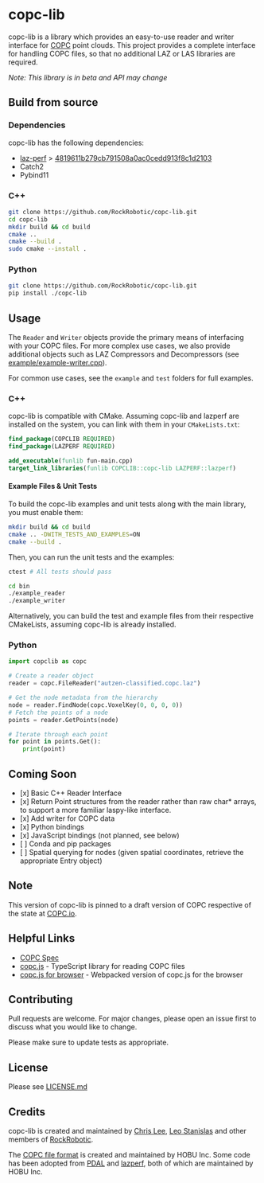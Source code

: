 # copc-lib

copc-lib is a library which provides an easy-to-use reader and writer interface for [COPC](https://copc.io/) point clouds. This project provides a complete interface for handling COPC files, so that no additional LAZ or LAS libraries are required.

*Note: This library is in beta and API may change*

## Build from source

### Dependencies

copc-lib has the following dependencies:

- [laz-perf](https://github.com/hobu/laz-perf) > [4819611b279cb791508a0ac0cedd913f8c1d2103](https://github.com/hobu/laz-perf/commit/4819611b279cb791508a0ac0cedd913f8c1d2103)
- Catch2
- Pybind11

### C++

```bash
git clone https://github.com/RockRobotic/copc-lib.git
cd copc-lib
mkdir build && cd build
cmake ..
cmake --build .
sudo cmake --install .
```

### Python

```bash
git clone https://github.com/RockRobotic/copc-lib.git
pip install ./copc-lib
```

## Usage

The `Reader` and `Writer` objects provide the primary means of interfacing with your COPC files. For more complex use cases, we also provide additional objects such as LAZ Compressors and Decompressors (see [example/example-writer.cpp](example/example-writer.cpp)).

For common use cases, see the `example` and `test` folders for full examples.

### C++

copc-lib is compatible with CMake. Assuming copc-lib and lazperf are installed on the system, you can link with them in your `CMakeLists.txt`:

```CMake
find_package(COPCLIB REQUIRED)
find_package(LAZPERF REQUIRED)

add_executable(funlib fun-main.cpp)
target_link_libraries(funlib COPCLIB::copc-lib LAZPERF::lazperf)
```

#### Example Files & Unit Tests

To build the copc-lib examples and unit tests along with the main library, you must enable them:

```bash
mkdir build && cd build
cmake .. -DWITH_TESTS_AND_EXAMPLES=ON
cmake --build .
```

Then, you can run the unit tests and the examples:

```bash
ctest # All tests should pass

cd bin
./example_reader
./example_writer
```

Alternatively, you can build the test and example files from their respective CMakeLists, assuming copc-lib is already installed.

### Python

```python
import copclib as copc

# Create a reader object
reader = copc.FileReader("autzen-classified.copc.laz")

# Get the node metadata from the hierarchy
node = reader.FindNode(copc.VoxelKey(0, 0, 0, 0))
# Fetch the points of a node
points = reader.GetPoints(node)

# Iterate through each point
for point in points.Get():
    print(point)
```

## Coming Soon

- \[x\] Basic C++ Reader Interface
- \[x\] Return Point structures from the reader rather than raw char\* arrays, to support a more familiar laspy-like interface.
- \[x\] Add writer for COPC data
- \[x\] Python bindings
- \[x\] JavaScript bindings (not planned, see below)
- \[ \] Conda and pip packages
- \[ \] Spatial querying for nodes (given spatial coordinates, retrieve the appropriate Entry object)

## Note

This version of copc-lib is pinned to a draft version of COPC respective of the state at [COPC.io](https://github.com/copcio/copcio.github.io/tree/a6e8654f65db7c7d438ebea90993bd7a8d59091a).

## Helpful Links

- [COPC Spec](https://copc.io/)
- [copc.js](https://github.com/connormanning/copc.js) - TypeScript library for reading COPC files
- [copc.js for browser](https://github.com/connormanning/copc.js/pull/1) - Webpacked version of copc.js for the browser

## Contributing

Pull requests are welcome. For major changes, please open an issue first to discuss what you would like to change.

Please make sure to update tests as appropriate.

## License

Please see [LICENSE.md](LICENSE.md)

## Credits

copc-lib is created and maintained by [Chris Lee](https://github.com/CCInc), [Leo Stanislas](https://github.com/leo-stan) and other members of [RockRobotic](https://github.com/RockRobotic).

The [COPC file format](https://copc.io) is created and maintained by HOBU Inc.
Some code has been adopted from [PDAL](https://github.com/PDAL/PDAL) and [lazperf](https://github.com/hobu/laz-perf), both of which are maintained by HOBU Inc.
